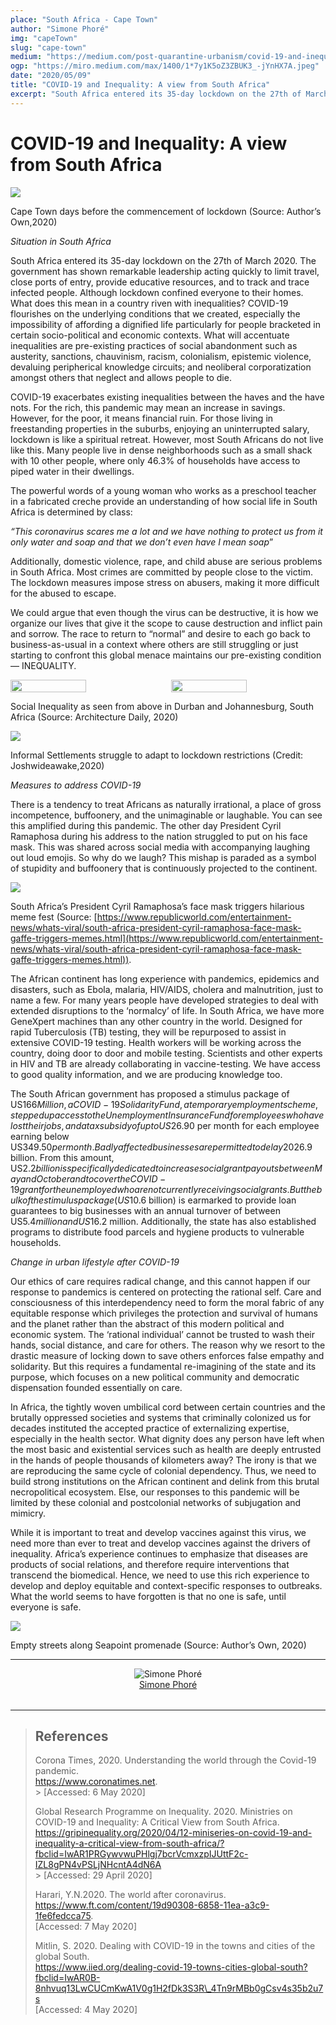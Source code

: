```yaml
---
place: "South Africa - Cape Town"
author: "Simone Phoré"
img: "capeTown"
slug: "cape-town"
medium: "https://medium.com/post-quarantine-urbanism/covid-19-and-inequality-a-view-from-south-africa-e6bfeb72cc95"
ogp: "https://miro.medium.com/max/1400/1*7y1K5oZ3ZBUK3_-jYnHX7A.jpeg"
date: "2020/05/09"
title: "COVID-19 and Inequality: A view from South Africa"
excerpt: "South Africa entered its 35-day lockdown on the 27th of March 2020. The government has shown remarkable leadership acting quickly to limit travel, close ports of entry, provide educative resources, and to track and trace infected people."
---
```


# COVID-19 and Inequality: A view from South Africa

<img src="https://miro.medium.com/max/1400/1*7y1K5oZ3ZBUK3_-jYnHX7A.jpeg"/>

Cape Town days before the commencement of lockdown (Source: Author’s Own,2020)

_Situation in South Africa_

South Africa entered its 35-day lockdown on the 27th of March 2020. The government has shown remarkable leadership acting quickly to limit travel, close ports of entry, provide educative resources, and to track and trace infected people. Although lockdown confined everyone to their homes. What does this mean in a country riven with inequalities? COVID-19 flourishes on the underlying conditions that we created, especially the impossibility of affording a dignified life particularly for people bracketed in certain socio-political and economic contexts. What will accentuate inequalities are pre-existing practices of social abandonment such as austerity, sanctions, chauvinism, racism, colonialism, epistemic violence, devaluing peripherical knowledge circuits; and neoliberal corporatization amongst others that neglect and allows people to die.

COVID-19 exacerbates existing inequalities between the haves and the have nots. For the rich, this pandemic may mean an increase in savings. However, for the poor, it means financial ruin. For those living in freestanding properties in the suburbs, enjoying an uninterrupted salary, lockdown is like a spiritual retreat. However, most South Africans do not live like this. Many people live in dense neighborhoods such as a small shack with 10 other people, where only 46.3% of households have access to piped water in their dwellings.

The powerful words of a young woman who works as a preschool teacher in a fabricated creche provide an understanding of how social life in South Africa is determined by class:

_“This coronavirus scares me a lot and we have nothing to protect us from it only water and soap and that we don’t even have I mean soap_”

Additionally, domestic violence, rape, and child abuse are serious problems in South Africa. Most crimes are committed by people close to the victim. The lockdown measures impose stress on abusers, making it more difficult for the abused to escape.

We could argue that even though the virus can be destructive, it is how we organize our lives that give it the scope to cause destruction and inflict pain and sorrow. The race to return to “normal” and desire to each go back to business-as-usual in a context where others are still struggling or just starting to confront this global menace maintains our pre-existing condition — INEQUALITY.

<div style="display:flex; justify-content: space-between">
<img src="https://miro.medium.com/max/1000/1*u2WfY7sGDIWXD_xgl44Raw.jpeg" width="49%"/>
<img src="https://miro.medium.com/max/1000/1*R5EKMJR8mPct_uF34NFgNA.jpeg" width="49%"/>
</div>

Social Inequality as seen from above in Durban and Johannesburg, South Africa (Source: Architecture Daily, 2020)

<img src="https://miro.medium.com/max/1400/1*t8DW1oS5LARD1wN9PMlvzA.jpeg"/>

Informal Settlements struggle to adapt to lockdown restrictions (Credit: Joshwideawake,2020)

_Measures to address COVID-19_

There is a tendency to treat Africans as naturally irrational, a place of gross incompetence, buffoonery, and the unimaginable or laughable. You can see this amplified during this pandemic. The other day President Cyril Ramaphosa during his address to the nation struggled to put on his face mask. This was shared across social media with accompanying laughing out loud emojis. So why do we laugh? This mishap is paraded as a symbol of stupidity and buffoonery that is continuously projected to the continent.

<img class="s t u gy ai" src="https://miro.medium.com/max/1360/1*rriW0IKphY6_mOnVUzHfWQ.jpeg"/>

South Africa’s President Cyril Ramaphosa’s face mask triggers hilarious meme fest (Source: [https://www.republicworld.com/entertainment-news/whats-viral/south-africa-president-cyril-ramaphosa-face-mask-gaffe-triggers-memes.html](https://www.republicworld.com/entertainment-news/whats-viral/south-africa-president-cyril-ramaphosa-face-mask-gaffe-triggers-memes.html)).

The African continent has long experience with pandemics, epidemics and disasters, such as Ebola, malaria, HIV/AIDS, cholera and malnutrition, just to name a few. For many years people have developed strategies to deal with extended disruptions to the ‘normalcy’ of life. In South Africa, we have more GeneXpert machines than any other country in the world. Designed for rapid Tuberculosis (TB) testing, they will be repurposed to assist in extensive COVID-19 testing. Health workers will be working across the country, doing door to door and mobile testing. Scientists and other experts in HIV and TB are already collaborating in vaccine-testing. We have access to good quality information, and we are producing knowledge too.

The South African government has proposed a stimulus package of US$166 Million, a COVID-19 Solidarity Fund, a temporary employment scheme, stepped up access to the Unemployment Insurance Fund for employees who have lost their jobs, and a tax subsidy of up to US$26.90 per month for each employee earning below US$349.50 per month. Badly affected businesses are permitted to delay 20% of the payment for employers’ tax liabilities, and small businesses have been given debt relief. Additional measures were announced by the President on 21 April, which included a US$26.9 billion. From this amount, US$2.2billion is specifically dedicated to increase social grant payouts between May and October and to cover the COVID-19 grant for the unemployed who are not currently receiving social grants. But the bulk of the stimulus package (US$10.6 billion) is earmarked to provide loan guarantees to big businesses with an annual turnover of between US$5.4 million and US$16.2 million. Additionally, the state has also established programs to distribute food parcels and hygiene products to vulnerable households.

_Change in urban lifestyle after COVID-19_

Our ethics of care requires radical change, and this cannot happen if our response to pandemics is centered on protecting the rational self. Care and consciousness of this interdependency need to form the moral fabric of any equitable response which privileges the protection and survival of humans and the planet rather than the abstract of this modern political and economic system. The ‘rational individual’ cannot be trusted to wash their hands, social distance, and care for others. The reason why we resort to the drastic measure of locking down to save others enforces false empathy and solidarity. But this requires a fundamental re-imagining of the state and its purpose, which focuses on a new political community and democratic dispensation founded essentially on care.

In Africa, the tightly woven umbilical cord between certain countries and the brutally oppressed societies and systems that criminally colonized us for decades instituted the accepted practice of externalizing expertise, especially in the health sector. What dignity does any person have left when the most basic and existential services such as health are deeply entrusted in the hands of people thousands of kilometers away? The irony is that we are reproducing the same cycle of colonial dependency. Thus, we need to build strong institutions on the African continent and delink from this brutal necropolitical ecosystem. Else, our responses to this pandemic will be limited by these colonial and postcolonial networks of subjugation and mimicry.

While it is important to treat and develop vaccines against this virus, we need more than ever to treat and develop vaccines against the drivers of inequality. Africa’s experience continues to emphasize that diseases are products of social relations, and therefore require interventions that transcend the biomedical. Hence, we need to use this rich experience to develop and deploy equitable and context-specific responses to outbreaks. What the world seems to have forgotten is that no one is safe, until everyone is safe.

<img class="s t u gy ai" src="https://miro.medium.com/max/1400/1*BvIOo9JsoXpU7xavKnWdTw.jpeg"/>

Empty streets along Seapoint promenade (Source: Author’s Own, 2020)

---

<div style="display: flex; margin-bottom: 2rem">
    <div style="margin: 0 auto; text-align: center">
        <img alt="Simone Phoré" src="https://miro.medium.com/fit/c/96/96/2*0IqP1ORaDu6Nym7cmtT9gg.jpeg"/>
        <br/>
        <a href="https://medium.com/@simiphore?source=post_page-----e6bfeb72cc95----------------------">Simone Phoré</a>
    </div>
</div>

---

> ## References
>
> Corona Times, 2020. Understanding the world through the Covid-19 pandemic. <br/>https://www.coronatimes.net. <br/> > [Accessed: 6 May 2020]
>
> Global Research Programme on Inequality. 2020. Ministries on COVID-19 and Inequality: A Critical View from South Africa. <br/>https://gripinequality.org/2020/04/12-miniseries-on-covid-19-and-inequality-a-critical-view-from-south-africa/?fbclid=IwAR1PRGywvwuPHlgj7bcrVcmxzpIJUttF2c-IZL8gPN4vPSLjNHcntA4dN6A<br/> > [Accessed: 29 April 2020]
>
> Harari, Y.N.2020. The world after coronavirus. <br/>https://www.ft.com/content/19d90308-6858-11ea-a3c9-1fe6fedcca75. <br/>[Accessed: 7 May 2020]
>
> Mitlin, S. 2020. Dealing with COVID-19 in the towns and cities of the global South.<br/> https://www.iied.org/dealing-covid-19-towns-cities-global-south?fbclid=IwAR0B-8nhvuq13LwCUCmKwA1V0g1H2fDk3S3R\_4Tn9rMBb0gCsv4s35b2u7s <br/>[Accessed: 4 May 2020]
